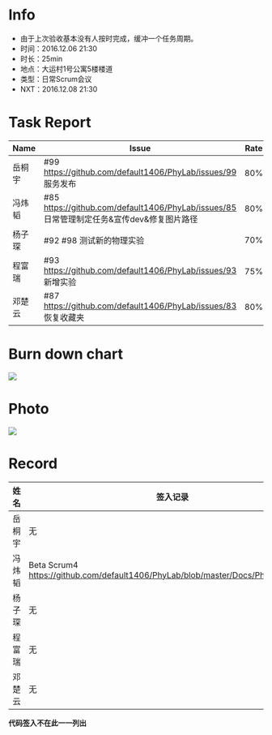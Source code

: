 # Info

* 由于上次验收基本没有人按时完成，缓冲一个任务周期。
* 时间：2016.12.06 21:30
* 时长：25min
* 地点：大运村1号公寓5楼楼道
* 类型：日常Scrum会议
* NXT：2016.12.08 21:30

# Task Report
| Name | Issue                                    | Rate | Difficulties | Time | Expect |
| ---- | ---------------------------------------- | ---- | ------------ | ---- | ------ |
| 岳桐宇  | #99 https://github.com/default1406/PhyLab/issues/99 服务发布 | 80%  | 无            | 2h   | 2h     |
| 冯炜韬  | #85 https://github.com/default1406/PhyLab/issues/85 日常管理制定任务&宣传dev&修复图片路径 | 80%  | 无            | 5h   | 5h     |
| 杨子琛  | #92 #98 测试新的物理实验                         | 70%  | 无            | 6h   | 5h     |
| 程富瑞  | #93 https://github.com/default1406/PhyLab/issues/93 新增实验 | 75%  | 无            | 3h   | 3h     |
| 邓楚云  | #87 https://github.com/default1406/PhyLab/issues/83 恢复收藏夹 | 80%  | 无            | 5h   | 5h     |

# Burn down chart

![](http://images2015.cnblogs.com/blog/1033756/201612/1033756-20161207032749726-530936820.png)

# Photo

![](http://images2015.cnblogs.com/blog/1033756/201612/1033756-20161207004233132-1825872826.png)


# Record

| 姓名   | 签入记录                                     |
| ---- | ---------------------------------------- |
| 岳桐宇  | 无                                        |
| 冯炜韬  | Beta Scrum4 https://github.com/default1406/PhyLab/blob/master/Docs/PhyLab2.0/Beta |
| 杨子琛  | 无                                        |
| 程富瑞  | 无                                        |
| 邓楚云  | 无                                        |

**代码签入不在此一一列出**

